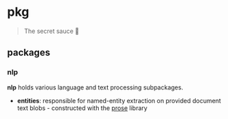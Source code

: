 # pkg

> The secret sauce :sloth:

## packages

### nlp

**nlp** holds various language and text processing subpackages.

- **entities**: responsible for named-entity extraction on provided document text blobs - constructed with the [prose](https://github.com/jdkato/prose) library